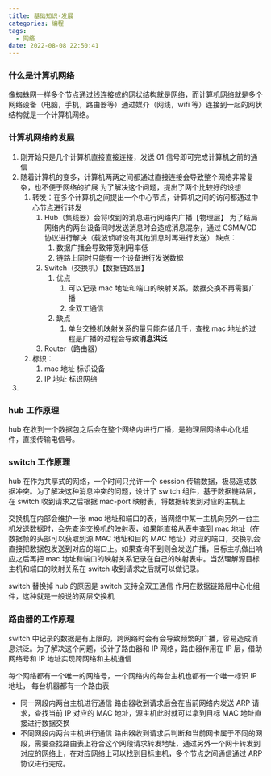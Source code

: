 ```yaml
---
title: 基础知识-发展
categories: 编程
tags:
  - 网络
date: 2022-08-08 22:50:41
---
```


### 什么是计算机网络

像蜘蛛网一样多个节点通过线连接成的网状结构就是网络，而计算机网络就是多个网络设备（电脑，手机，路由器等）通过媒介（网线，wifi 等）连接到一起的网状结构就是一个计算机网络。

### 计算机网络的发展

1. 刚开始只是几个计算机直接直接连接，发送 01 信号即可完成计算机之前的通信
2. 随着计算机的变多，计算机两两之间都通过直接连接会导致整个网络非常复杂，也不便于网络的扩展
   为了解决这个问题，提出了两个比较好的设想
   1. 转发：在多个计算机之间提出一个中心节点，计算机之间的访问都通过中心节点进行转发
      1. Hub（集线器）会将收到的消息进行网络内广播【物理层】
         为了结局网络内的两台设备同时发送消息时会造成消息混杂，通过 CSMA/CD 协议进行解决（载波侦听没有其他消息时再进行发送）
         缺点：
         1. 数据广播会导致带宽利用率低
         2. 链路上同时只能有一个设备进行发送数据
      2. Switch（交换机）【数据链路层】
         1. 优点
            1. 可以记录 mac 地址和端口的映射关系，数据交换不再需要广播
            2. 全双工通信
         2. 缺点
            1. 单台交换机映射关系的量只能存储几千，查找 mac 地址的过程是广播的过程会导致**消息洪泛**
      3. Router（路由器）
   2. 标识：
      1. mac 地址 标识设备
      2. IP 地址 标识网络
3.

### hub 工作原理

hub 在收到一个数据包之后会在整个网络内进行广播，是物理层网络中心化组件，直接传输电信号。

### switch 工作原理

hub 在作为共享式的网络，一个时间只允许一个 session 传输数据，极易造成数据冲突。为了解决这种消息冲突的问题，设计了 switch 组件，基于数据链路层，在 switch 收到请求之后根据 mac-port 映射表，将数据转发到对应的主机上

交换机在内部会维护一张 mac 地址和端口的表，当网络中某一主机向另外一台主机发送数据时，会先查询交换机的映射表，如果能直接从表中查到 mac 地址（在数据帧的头部可以获取到源 MAC 地址和目的 MAC 地址）对应的端口，交换机会直接把数据包发送到对应的端口上。如果查询不到则会发送广播，目标主机做出响应之后再把 mac 地址和端口的映射关系记录在自己的映射表中。当然理解源目标主机和端口的映射关系在 switch 收到请求之后就可以做记录。

switch 替换掉 hub 的原因是 switch 支持全双工通信
作用在数据链路层中心化组件，这种就是一般说的两层交换机

### 路由器的工作原理

switch 中记录的数据是有上限的，跨网络时会有会导致频繁的广播，容易造成消息洪泛。为了解决这个问题，设计了路由器和 IP 网络，路由器作用在 IP 层，借助网络号和 IP 地址实现跨网络和主机通信

每个网络都有一个唯一的网络号，一个网络内的每台主机也都有一个唯一标识 IP 地址，
每台机器都有一个路由表

- 同一网段内两台主机进行通信
  路由器收到请求后会在当前网络内发送 ARP 请求，查找当前 IP 对应的 MAC 地址，源主机此时就可以拿到目标 MAC 地址直接进行数据交换
- 不同网段内两台主机进行通信
  路由器收到请求后判断和当前网卡属于不同的网段，需要查找路由表上符合这个网段请求转发地址，通过另外一个网卡转发到对应的网络上，在对应网络上可以找到目标主机，多个节点之间通信通过 ARP 协议进行完成。
